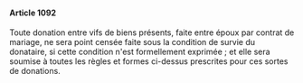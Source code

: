 #### Article 1092

Toute donation entre vifs de biens présents, faite entre époux par contrat de mariage, ne sera point censée faite sous la condition de survie du donataire, si cette condition n'est formellement exprimée ; et elle sera soumise à toutes les règles et formes ci-dessus prescrites pour ces sortes de donations.

